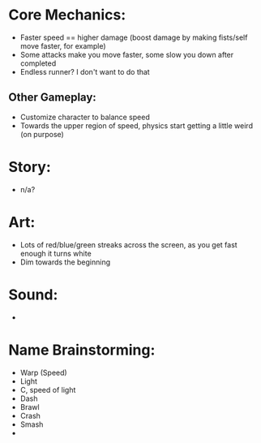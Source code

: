 # Core Mechanics:
* Faster speed == higher damage (boost damage by making fists/self move faster, for example)
* Some attacks make you move faster, some slow you down after completed
* Endless runner? I don't want to do that

## Other Gameplay:
* Customize character to balance speed
* Towards the upper region of speed, physics start getting a little weird (on purpose)

# Story:
* n/a?

# Art:
* Lots of red/blue/green streaks across the screen, as you get fast enough it turns white
* Dim towards the beginning

# Sound:
* 

# Name Brainstorming:
* Warp (Speed)
* Light
* C, speed of light
* Dash
* Brawl
* Crash
* Smash
* 
